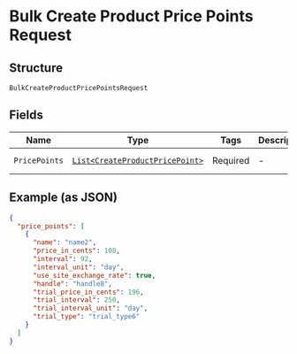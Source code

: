 
# Bulk Create Product Price Points Request

## Structure

`BulkCreateProductPricePointsRequest`

## Fields

| Name | Type | Tags | Description | Getter | Setter |
|  --- | --- | --- | --- | --- | --- |
| `PricePoints` | [`List<CreateProductPricePoint>`](../../doc/models/create-product-price-point.md) | Required | - | List<CreateProductPricePoint> getPricePoints() | setPricePoints(List<CreateProductPricePoint> pricePoints) |

## Example (as JSON)

```json
{
  "price_points": [
    {
      "name": "name2",
      "price_in_cents": 108,
      "interval": 92,
      "interval_unit": "day",
      "use_site_exchange_rate": true,
      "handle": "handle8",
      "trial_price_in_cents": 196,
      "trial_interval": 250,
      "trial_interval_unit": "day",
      "trial_type": "trial_type6"
    }
  ]
}
```

